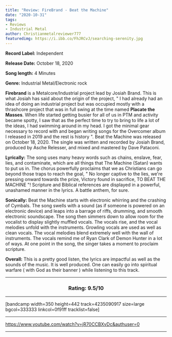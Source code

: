 ```yaml
---
title: "Review: FireBrand - Beat the Machine"
date: "2020-10-31"
tags:
- Reviews
- Industrial Metal 
author: Christianmetalreviewer777
featuredimg: https://i.ibb.co/FhJRCvJ/searching-serenity.jpg
---
```


**Record Label:** Independent

**Release Date:** October 18, 2020

**Song length:** 4 Minutes

**Genre:** Industrial Metal/Electronic rock

**Firebrand** is a Metalcore/Industrial project lead by Josiah Brand. This is what Josiah has said about the origin of the project, " I had already had an idea of doing an industrial project but was occupied mostly with a thrashcore project that was in full swing at the time named **Placate the Masses**. When life started getting busier for all of us in PTM and activity became spotty, I saw that as the perfect time to try to bring to life a lot of the ideas, I had swimming around in my head. I got the minimal gear necessary to record with and began writing songs for the Overcomer album I released in 2019 and the rest is history ". Beat the Machine was released on October 18, 2020. The single was written and recorded by Josiah Brand, produced by Asche Relesser, and mixed and mastered by Dave Pataconi.

**Lyrically:** The song uses many heavy words such as chains, enslave, fear, lies, and contaminate, which are all things that The Machine (Satan) wants to put us in. The chorus powerfully proclaims that we as Christians can go beyond those traps to reach the goal, " No longer captive to the lies, we're pressing onward towards the prize, Victory found in sacrifice, TO BEAT THE MACHINE "! Scripture and Biblical references are displayed in a powerful, unashamed manner in the lyrics. A battle anthem, for sure.

**Sonically:** Beat the Machine starts with electronic whirring and the crashing of Cymbals. The song swells with a sound (as if someone is powered on an electronic device) and leaps into a barrage of riffs, drumming, and smooth electronic soundscape. The song then simmers down to allow room for the vocalist to display slightly muffled vocals. The vocals rise, and the vocal melodies unfold with the instruments. Growling vocals are used as well as clean vocals. The vocal melodies blend extremely well with the wall of instruments. The vocals remind me of Ryan Clark of Demon Hunter in a lot of ways. At one point in the song, the singer takes a moment to proclaim scripture.

**Overall:** This is a pretty good listen, the lyrics are impactful as well as the sounds of the music. It is well produced. One can easily go into spiritual warfare ( with God as their banner ) while listening to this track.

<hr>

<h3 style="text-align:center;">Rating: 9.5/10</h3>

* * *

\[bandcamp width=350 height=442 track=4235090917 size=large bgcol=333333 linkcol=0f91ff tracklist=false\]

* * *

https://www.youtube.com/watch?v=jR70CCBXvDc&authuser=0

* * *
